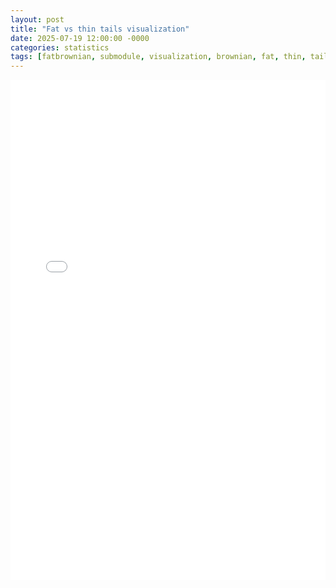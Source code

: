 ```yaml
---
layout: post
title: "Fat vs thin tails visualization"
date: 2025-07-19 12:00:00 -0000
categories: statistics
tags: [fatbrownian, submodule, visualization, brownian, fat, thin, tail, distribution, statistics]
---
```


<iframe src="/fatbrownian/index.html" width="100%" height="800" frameborder="0" scrolling="vertical" style="border: none;" title="fatbrownian demo"></iframe>
